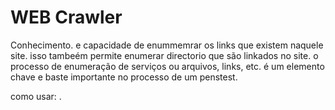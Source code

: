# WEB Crawler

Conhecimento. e capacidade de enummemrar os links que existem naquele site. 
isso tambeém permite enumerar directorio que são linkados no site.
o processo de enumeração de serviços ou arquivos, links, etc. é um elemento chave e baste importante no processo de um penstest. 


como usar:  .